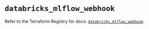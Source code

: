 # `databricks_mlflow_webhook`

Refer to the Terraform Registry for docs: [`databricks_mlflow_webhook`](https://registry.terraform.io/providers/databricks/databricks/1.50.0/docs/resources/mlflow_webhook).
